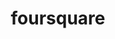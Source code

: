 ---
blog: http://blog.foursquare.com/
facebook: http://www.facebook.com/foursquare
guide: https://foursquare.com/about/logos
instagram: https://www.instagram.com/foursquare/
logohandle: foursquare
medium: http://medium.com/foursquare-direct
sort: foursquare
title: foursquare
twitter: Foursquare
website: https://foursquare.com/
wikipedia: https://en.wikipedia.org/wiki/Foursquare
---